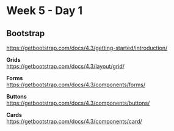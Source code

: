# Week 5 - Day 1


## Bootstrap

https://getbootstrap.com/docs/4.3/getting-started/introduction/

**Grids**  
https://getbootstrap.com/docs/4.3/layout/grid/


**Forms**  
https://getbootstrap.com/docs/4.3/components/forms/


**Buttons**  
https://getbootstrap.com/docs/4.3/components/buttons/

**Cards**  
https://getbootstrap.com/docs/4.3/components/card/

